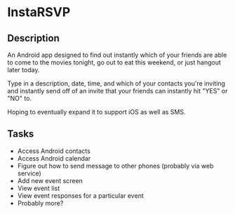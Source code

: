 InstaRSVP
==========

Description
-----------

An Android app designed to find out instantly which of your friends are able to come to the movies tonight, go out to eat this weekend, or just hangout later today.

Type in a description, date, time, and which of your contacts you're inviting and instantly send off of an invite that your friends can instantly hit "YES" or "NO" to.

Hoping to eventually expand it to support iOS as well as SMS.

Tasks
-----
* Access Android contacts
* Access Android calendar
* Figure out how to send message to other phones (probably via web service)
* Add new event screen
* View event list
* View event responses for a particular event
* Probably more?
